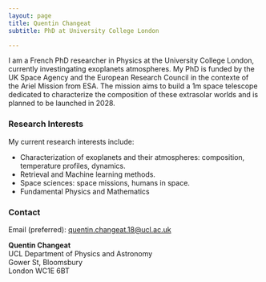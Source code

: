 ```yaml
---
layout: page
title: Quentin Changeat
subtitle: PhD at University College London

---
```


I am a French PhD researcher in Physics at the University College London, currently investingating exoplanets atmospheres. My PhD is funded by the UK Space Agency and the European Research Council in the contexte of the Ariel Mission from ESA. The mission aims to build a 1m space telescope dedicated to characterize the composition of these extrasolar worlds and is planned to be launched in 2028. 

### Research Interests
My current research interests include:

- Characterization of exoplanets and their atmospheres: composition, temperature profiles, dynamics.
- Retrieval and Machine learning methods.
- Space sciences: space missions, humans in space.
- Fundamental Physics and Mathematics


### Contact
Email (preferred): [quentin.changeat.18@ucl.ac.uk](mailto:quentin.changeat18@ucl.ac.uk)  

**Quentin Changeat**  
UCL Department of Physics and Astronomy <br />
Gower St, Bloomsbury <br />
London WC1E 6BT

